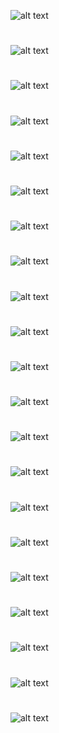 ![alt text](/readme_img/슬라이드1.jpg)
#
![alt text](/readme_img/슬라이드5.jpg)
#
![alt text](/readme_img/슬라이드15.jpg)
#
![alt text](/readme_img/슬라이드16.jpg)
#
![alt text](/readme_img/슬라이드17.jpg)
#
![alt text](/readme_img/슬라이드18.jpg)
#
![alt text](/readme_img/슬라이드19.jpg)
#
![alt text](/readme_img/슬라이드20.jpg)
#
![alt text](/readme_img/슬라이드23.jpg)
#
![alt text](/readme_img/슬라이드25.jpg)
#
![alt text](/readme_img/슬라이드26.jpg)
#
![alt text](/readme_img/슬라이드28.jpg)
#
![alt text](/readme_img/슬라이드31.jpg)
#
![alt text](/readme_img/슬라이드32.jpg)
#
![alt text](/readme_img/슬라이드33.jpg)
#
![alt text](/readme_img/슬라이드34.jpg)
#
![alt text](/readme_img/슬라이드35.jpg)
#
![alt text](/readme_img/슬라이드36.jpg)
#
![alt text](/readme_img/슬라이드37.jpg)
#
![alt text](/readme_img/슬라이드54.jpg)
#
![alt text](/readme_img/슬라이드55.jpg)
